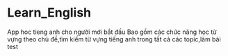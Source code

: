 # Learn_English
App hoc tieng anh cho người mới bắt đầu
Bao gồm các chức năng học từ vựng theo chủ đề,tìm kiếm từ vựng tiếng anh trong tất cả các topic,làm bài test
